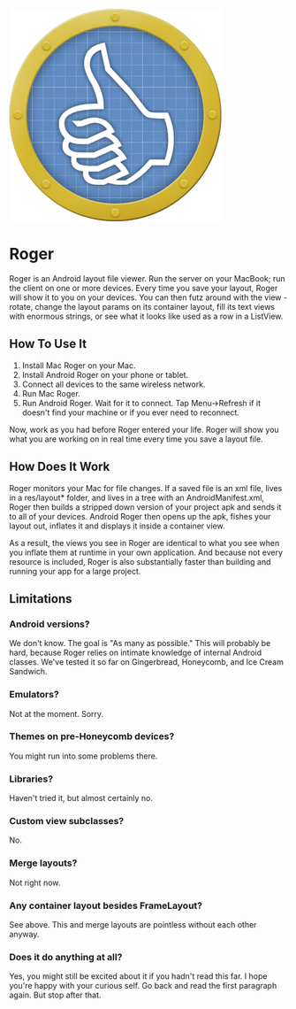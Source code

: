 ![Roger icon](https://github.com/bignerdranch/Roger/raw/master/Android/Roger/res/drawable/roger_icon.png)

Roger
=====

Roger is an Android layout file viewer. Run the server on your MacBook; run the client
on one or more devices. Every time you save your layout, Roger will show it to you on 
your devices. You can then futz around with the view - rotate, change the layout params
on its container layout, fill its text views with enormous strings, or see what it looks
like used as a row in a ListView.

How To Use It
-------------

1. Install Mac Roger on your Mac.
2. Install Android Roger on your phone or tablet.
3. Connect all devices to the same wireless network.
4. Run Mac Roger.
5. Run Android Roger. Wait for it to connect. Tap Menu->Refresh if it 
   doesn't find your machine or if you ever need to reconnect.

Now, work as you had before Roger entered your life. Roger will show you what you 
are working on in real time every time you save a layout file.

How Does It Work
----------------

Roger monitors your Mac for file changes. If a saved file is an xml file, lives in a res/layout*
folder, and lives in a tree with an AndroidManifest.xml, Roger then builds a stripped down
version of your project apk and sends it to all of your devices. Android Roger then opens up 
the apk, fishes your layout out, inflates it and displays it inside a container view.

As a result, the views you see in Roger are identical to what you see when you inflate them at runtime
in your own application. And because not every resource is included, Roger is also substantially faster than building
and running your app for a large project.

Limitations
-----------

### Android versions?

We don't know. The goal is "As many as possible." This will probably be hard, because Roger
relies on intimate knowledge of internal Android classes. We've tested it so far on Gingerbread, 
Honeycomb, and Ice Cream Sandwich.

### Emulators?

Not at the moment. Sorry.

### Themes on pre-Honeycomb devices?

You might run into some problems there.

### Libraries?

Haven't tried it, but almost certainly no.

### Custom view subclasses?

No.

### Merge layouts?

Not right now.

### Any container layout besides FrameLayout?

See above. This and merge layouts are pointless without each other anyway.

### Does it do anything at all?

Yes, you might still be excited about it if you hadn't read this far. I hope you're 
happy with your curious self. Go back and read the first paragraph again. But stop after that.